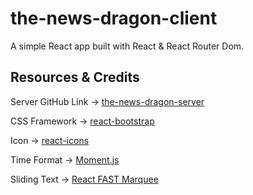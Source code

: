 # the-news-dragon-client
A simple React app built with React & React Router Dom.

## Resources & Credits
Server GitHub Link -> [the-news-dragon-server](https://github.com/imnahmed17/the-news-dragon-server)

CSS Framework -> [react-bootstrap](https://react-bootstrap.github.io/getting-started/introduction)

Icon -> [react-icons](https://react-icons.github.io/react-icons/)

Time Format -> [Moment.js](https://momentjs.com/)

Sliding Text -> [React FAST Marquee](https://www.react-fast-marquee.com/documentation)